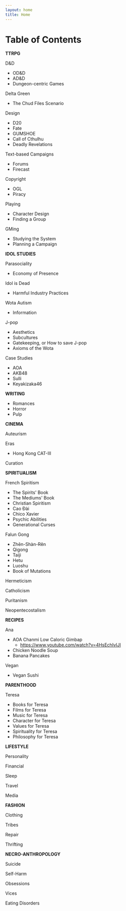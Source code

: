 ```yaml
---
layout: home
title: Home
---
```


# Table of Contents

**TTRPG**

D&D
  - OD&D 
  - AD&D
  - Dungeon-centric Games

Delta Green
  - The Chud Files Scenario

Design
  - D20
  - Fate
  - GUMSHOE
  - Call of Cthulhu
  - Deadly Revelations

Text-based Campaigns
  - Forums
  - Firecast

Copyright
  - OGL
  - Piracy

Playing
- Character Design
- Finding a Group

GMing
- Studying the System
- Planning a Campaign
  
**IDOL STUDIES**

Parasociality
  - Economy of Presence

Idol is Dead
  - Harmful Industry Practices

Wota Autism
  - Information

J-pop
  - Aesthetics
  - Subcultures
  - Gatekeeping, or How to save J-pop
  - Axioms of the Wota

Case Studies
- AOA
- AKB48
- Sulli
- Keyakizaka46
  
**WRITING**

- Romances
- Horror
- Pulp

  
**CINEMA**

Auteurism

Eras
- Hong Kong CAT-III

Curation

**SPIRITUALISM**

French Spiritism
  - The Spirits' Book
  - The Mediums' Book
  - Christian Spiritism
  - Cao Đài
  - Chico Xavier
  - Psychic Abilities
  - Generational Curses

Falun Gong
  - Zhēn-Shàn-Rěn
  -  Qigong
  -  Taiji
  -  Hetu
  -  Luoshu
  -  Book of Mutations

Hermeticism

Catholicism

Puritanism

Neopentecostalism

**RECIPES**

Ana
  - AOA Chanmi Low Caloric Gimbap
    - https://www.youtube.com/watch?v=4HsEchIvIJI
  - Chicken Noodle Soup
  - Banana Pancakes

Vegan
  - Vegan Sushi 

**PARENTHOOD**

Teresa
  - Books for Teresa
  - Films for Teresa
  - Music for Teresa
  - Character for Teresa
  - Values for Teresa
  - Spirituality for Teresa
  - Philosophy for Teresa

**LIFESTYLE**

Personality

Financial

Sleep

Travel

Media

**FASHION**

Clothing

Tribes

Repair

Thrifting

**NECRO-ANTHROPOLOGY**

Suicide

Self-Harm

Obsessions

Vices

Eating Disorders
